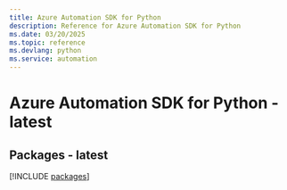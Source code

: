 ```yaml
---
title: Azure Automation SDK for Python
description: Reference for Azure Automation SDK for Python
ms.date: 03/20/2025
ms.topic: reference
ms.devlang: python
ms.service: automation
---
```

# Azure Automation SDK for Python - latest
## Packages - latest
[!INCLUDE [packages](automation-index.md)]